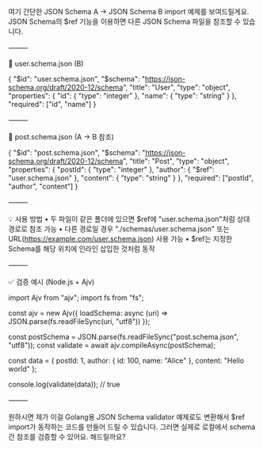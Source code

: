 여기 간단한 JSON Schema A → JSON Schema B import 예제를 보여드릴게요.
JSON Schema의 $ref 기능을 이용하면 다른 JSON Schema 파일을 참조할 수 있습니다.

⸻

📄 user.schema.json (B)

{
  "$id": "user.schema.json",
  "$schema": "https://json-schema.org/draft/2020-12/schema",
  "title": "User",
  "type": "object",
  "properties": {
    "id": {
      "type": "integer"
    },
    "name": {
      "type": "string"
    }
  },
  "required": ["id", "name"]
}


⸻

📄 post.schema.json (A → B 참조)

{
  "$id": "post.schema.json",
  "$schema": "https://json-schema.org/draft/2020-12/schema",
  "title": "Post",
  "type": "object",
  "properties": {
    "postId": {
      "type": "integer"
    },
    "author": {
      "$ref": "user.schema.json"
    },
    "content": {
      "type": "string"
    }
  },
  "required": ["postId", "author", "content"]
}


⸻

💡 사용 방법
	•	두 파일이 같은 폴더에 있으면 $ref에 "user.schema.json"처럼 상대 경로로 참조 가능
	•	다른 경로일 경우 "./schemas/user.schema.json" 또는 URL(https://example.com/user.schema.json) 사용 가능
	•	$ref는 지정한 Schema를 해당 위치에 인라인 삽입한 것처럼 동작

⸻

✅ 검증 예시 (Node.js + Ajv)

import Ajv from "ajv";
import fs from "fs";

const ajv = new Ajv({ loadSchema: async (uri) => JSON.parse(fs.readFileSync(uri, "utf8")) });

const postSchema = JSON.parse(fs.readFileSync("post.schema.json", "utf8"));
const validate = await ajv.compileAsync(postSchema);

const data = {
  postId: 1,
  author: { id: 100, name: "Alice" },
  content: "Hello world"
};

console.log(validate(data)); // true


⸻

원하시면 제가 이걸 Golang용 JSON Schema validator 예제로도 변환해서 $ref import가 동작하는 코드를 만들어 드릴 수 있습니다.
그러면 실제로 로컬에서 schema 간 참조를 검증할 수 있어요.
해드릴까요?
